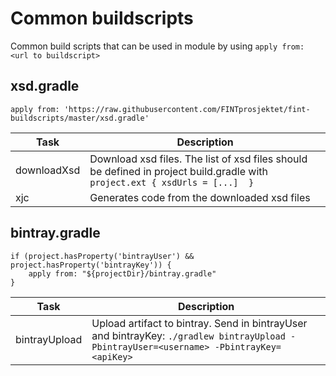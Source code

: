 # Common buildscripts

Common build scripts that can be used in module by using `apply from: <url to buildscript>`

## xsd.gradle

`apply from: 'https://raw.githubusercontent.com/FINTprosjektet/fint-buildscripts/master/xsd.gradle'`

| Task | Description |
|------|-------------|
| downloadXsd | Download xsd files. The list of xsd files should be defined in project build.gradle with `project.ext { xsdUrls = [...]  }` |
| xjc | Generates code from the downloaded xsd files |

## bintray.gradle

```
if (project.hasProperty('bintrayUser') && project.hasProperty('bintrayKey')) {
    apply from: "${projectDir}/bintray.gradle"
}
```

| Task | Description |
|------|-------------|
| bintrayUpload | Upload artifact to bintray. Send in bintrayUser and bintrayKey: ``./gradlew bintrayUpload -PbintrayUser=<username> -PbintrayKey=<apiKey>`` |

